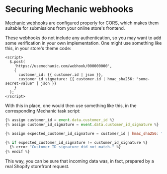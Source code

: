 # Securing Mechanic webhooks

[Mechanic webhooks](../platform/webhooks.md) are configured properly for CORS, which makes them suitable for submissions from your online store's frontend.

These webhooks do not include any authentication, so you may want to add some verification in your own implementation. One might use something like this, in your store's theme code:

```markup
<script>
  $.post(
    'https://usemechanic.com/webhook/000000000',
    {
      customer_id: {{ customer.id | json }},
      customer_id_signature: {{ customer.id | hmac_sha256: "some-secret-value" | json }}
    }
  );
</script>
```

With this in place, one would then use something like this, in the corresponding Mechanic task script:

```javascript
{% assign customer_id = event.data.customer_id %}
{% assign customer_id_signature = event.data.customer_id_signature %}

{% assign expected_customer_id_signature = customer_id | hmac_sha256: "some-secret-value" | json %}

{% if expected_customer_id_signature != customer_id_signature %}
  {% error "Customer ID signature did not match." %}
{% endif %}
```

This way, you can be sure that incoming data was, in fact, prepared by a real Shopify storefront request.

